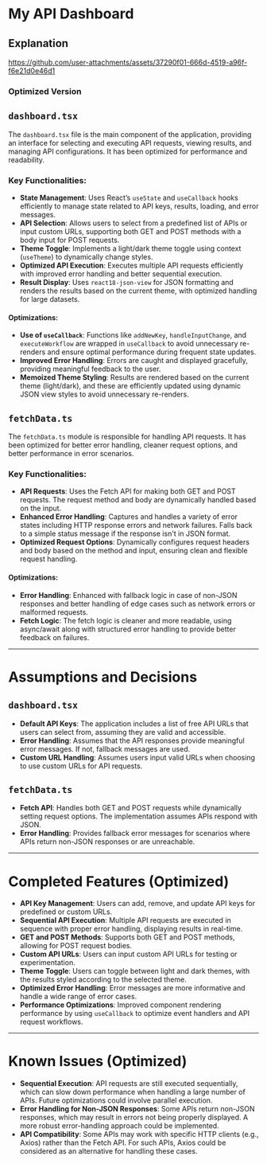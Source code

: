 # My API Dashboard

## Explanation


https://github.com/user-attachments/assets/37290f01-666d-4519-a96f-f6e21d0e46d1


### Optimized Version

## `dashboard.tsx`

The `dashboard.tsx` file is the main component of the application, providing an interface for selecting and executing API requests, viewing results, and managing API configurations. It has been optimized for performance and readability.

### Key Functionalities:

-   **State Management**: Uses React’s `useState` and `useCallback` hooks efficiently to manage state related to API keys, results, loading, and error messages.
-   **API Selection**: Allows users to select from a predefined list of APIs or input custom URLs, supporting both GET and POST methods with a body input for POST requests.
-   **Theme Toggle**: Implements a light/dark theme toggle using context (`useTheme`) to dynamically change styles.
-   **Optimized API Execution**: Executes multiple API requests efficiently with improved error handling and better sequential execution.
-   **Result Display**: Uses `react18-json-view` for JSON formatting and renders the results based on the current theme, with optimized handling for large datasets.

#### Optimizations:

-   **Use of `useCallback`**: Functions like `addNewKey`, `handleInputChange`, and `executeWorkflow` are wrapped in `useCallback` to avoid unnecessary re-renders and ensure optimal performance during frequent state updates.
-   **Improved Error Handling**: Errors are caught and displayed gracefully, providing meaningful feedback to the user.
-   **Memoized Theme Styling**: Results are rendered based on the current theme (light/dark), and these are efficiently updated using dynamic JSON view styles to avoid unnecessary re-renders.

## `fetchData.ts`

The `fetchData.ts` module is responsible for handling API requests. It has been optimized for better error handling, cleaner request options, and better performance in error scenarios.

### Key Functionalities:

-   **API Requests**: Uses the Fetch API for making both GET and POST requests. The request method and body are dynamically handled based on the input.
-   **Enhanced Error Handling**: Captures and handles a variety of error states including HTTP response errors and network failures. Falls back to a simple status message if the response isn't in JSON format.
-   **Optimized Request Options**: Dynamically configures request headers and body based on the method and input, ensuring clean and flexible request handling.

#### Optimizations:

-   **Error Handling**: Enhanced with fallback logic in case of non-JSON responses and better handling of edge cases such as network errors or malformed requests.
-   **Fetch Logic**: The fetch logic is cleaner and more readable, using async/await along with structured error handling to provide better feedback on failures.

---

# Assumptions and Decisions

## `dashboard.tsx`

-   **Default API Keys**: The application includes a list of free API URLs that users can select from, assuming they are valid and accessible.
-   **Error Handling**: Assumes that the API responses provide meaningful error messages. If not, fallback messages are used.
-   **Custom URL Handling**: Assumes users input valid URLs when choosing to use custom URLs for API requests.

## `fetchData.ts`

-   **Fetch API**: Handles both GET and POST requests while dynamically setting request options. The implementation assumes APIs respond with JSON.
-   **Error Handling**: Provides fallback error messages for scenarios where APIs return non-JSON responses or are unreachable.

---

# Completed Features (Optimized)

-   **API Key Management**: Users can add, remove, and update API keys for predefined or custom URLs.
-   **Sequential API Execution**: Multiple API requests are executed in sequence with proper error handling, displaying results in real-time.
-   **GET and POST Methods**: Supports both GET and POST methods, allowing for POST request bodies.
-   **Custom API URLs**: Users can input custom API URLs for testing or experimentation.
-   **Theme Toggle**: Users can toggle between light and dark themes, with the results styled according to the selected theme.
-   **Optimized Error Handling**: Error messages are more informative and handle a wide range of error cases.
-   **Performance Optimizations**: Improved component rendering performance by using `useCallback` to optimize event handlers and API request workflows.

---

# Known Issues (Optimized)

-   **Sequential Execution**: API requests are still executed sequentially, which can slow down performance when handling a large number of APIs. Future optimizations could involve parallel execution.
-   **Error Handling for Non-JSON Responses**: Some APIs return non-JSON responses, which may result in errors not being properly displayed. A more robust error-handling approach could be implemented.
-   **API Compatibility**: Some APIs may work with specific HTTP clients (e.g., Axios) rather than the Fetch API. For such APIs, Axios could be considered as an alternative for handling these cases.
